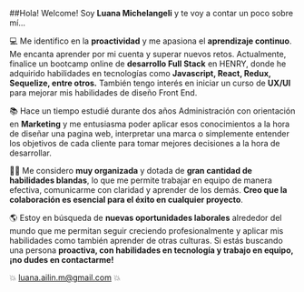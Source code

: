 ##Hola! Welcome! 
Soy **Luana Michelangeli** y te voy a contar un poco sobre mí...

💻 Me identifico en la **proactividad** y me apasiona el **aprendizaje continuo**. Me encanta aprender por mi cuenta y superar nuevos retos. Actualmente, finalice un bootcamp online de **desarrollo Full Stack** en HENRY, donde he adquirido habilidades en tecnologías como **Javascript, React, Redux, Sequelize, entre otros.** También tengo interés en iniciar un curso de **UX/UI** para mejorar mis habilidades de diseño Front End.

📚 Hace un tiempo estudié durante dos años Administración con orientación en **Marketing** y me entusiasma poder aplicar esos conocimientos a la hora de diseñar una pagina web, interpretar una marca o simplemente entender los objetivos de cada cliente para tomar mejores decisiones a la hora de desarrollar. 

🤲🏽 Me considero **muy organizada** y dotada de **gran cantidad de habilidades blandas**, lo que me permite trabajar en equipo de manera efectiva, comunicarme con claridad y aprender de los demás. **Creo que la colaboración es esencial para el éxito en cualquier proyecto**.

🌎 Estoy en búsqueda de **nuevas oportunidades laborales** alrededor del mundo que me permitan seguir creciendo profesionalmente y aplicar mis habilidades como también aprender de otras culturas. Si estás buscando una persona **proactiva, con habilidades en tecnología y trabajo en equipo, ¡no dudes en contactarme!**

💥 luana.ailin.m@gmail.com 💥
